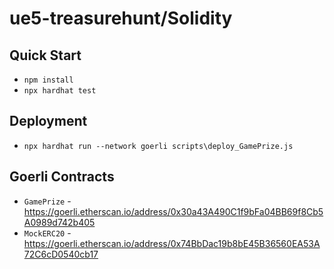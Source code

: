 # ue5-treasurehunt/Solidity

## Quick Start
- `npm install`
- `npx hardhat test`

## Deployment
- `npx hardhat run --network goerli scripts\deploy_GamePrize.js`

## Goerli Contracts
- `GamePrize` - https://goerli.etherscan.io/address/0x30a43A490C1f9bFa04BB69f8Cb5A0989d742b405
- `MockERC20` - https://goerli.etherscan.io/address/0x74BbDac19b8bE45B36560EA53A72C6cD0540cb17 